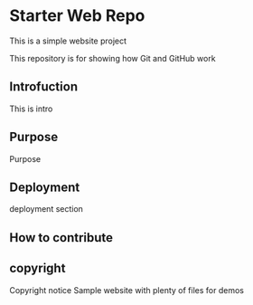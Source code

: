 

# Starter Web Repo

This is a simple website project 

This repository is for showing how Git and GitHub work

## Introfuction
This is intro
## Purpose
Purpose
## Deployment
deployment section
## How to contribute

## copyright
 Copyright notice
Sample website with plenty of files for demos